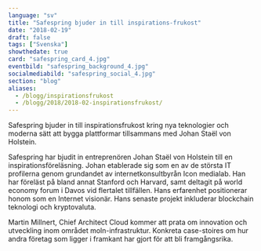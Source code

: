 ```yaml
---
language: "sv"
title: "Safespring bjuder in till inspirations-frukost"
date: "2018-02-19"
draft: false
tags: ["Svenska"]
showthedate: true
card: "safespring_card_4.jpg"
eventbild: "safespring_background_4.jpg"
socialmediabild: "safespring_social_4.jpg"
section: "blog"
aliases:
  - /blogg/inspirationsfrukost
  - /blogg/2018/2018-02-inspirationsfrukost/
---
```


Safespring bjuder in till inspirationsfrukost kring nya teknologier och moderna sätt att bygga plattformar tillsammans med Johan Staël von Holstein.

Safespring har bjudit in entreprenören Johan Staël von Holstein till en inspirationsföreläsning. Johan etablerade sig som en av de största IT profilerna genom grundandet av internetkonsultbyrån Icon medialab. Han har föreläst på bland annat Stanford och Harvard, samt deltagit på world economy forum i Davos vid flertalet tillfällen. Hans erfarenhet positionerar honom som en Internet visionär. Hans senaste projekt inkluderar blockchain teknologi och kryptovaluta.

Martin Millnert, Chief Architect Cloud kommer att prata om innovation och utveckling inom området moln-infrastruktur. Konkreta case-stoires om hur andra företag som ligger i framkant har gjort för att bli framgångsrika.
